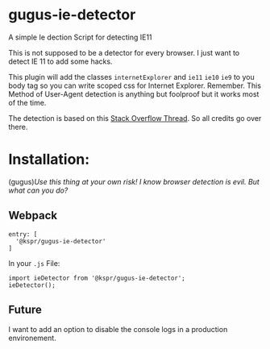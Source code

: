# gugus-ie-detector
A simple Ie dection Script for detecting IE11

This is not supposed to be a detector for every browser. I just want to detect IE 11 to add some hacks.

This plugin will add the classes `internetExplorer` and `ie11` `ie10` `ie9` to you body tag so you can write scoped css for Internet Explorer. Remember. This Method of User-Agent detection is anything but foolproof but it works most of the time.

The detection is based on this [Stack Overflow Thread](https://stackoverflow.com/questions/21825157/internet-explorer-11-detection). So all credits go over there.

# Installation:

(gugus)*Use this thing at your own risk! I know browser detection is evil. But what can you do?*

## Webpack
```
entry: [
  '@kspr/gugus-ie-detector'
]
```
In your `.js` File:

```
import ieDetector from '@kspr/gugus-ie-detector';
ieDetector();
```

## Future

I want to add an option to disable the console logs in a production environement.
